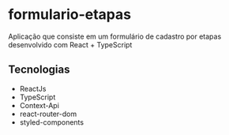 # formulario-etapas
 Aplicação que consiste em um formulário de cadastro por etapas desenvolvido com React + TypeScript
 
 ## Tecnologias
 - ReactJs
 - TypeScript
 - Context-Api
 - react-router-dom
 - styled-components
